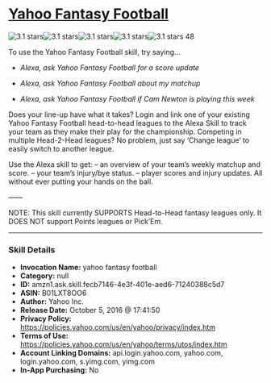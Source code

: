 # [Yahoo Fantasy Football](http://alexa.amazon.com/#skills/amzn1.ask.skill.fecb7146-4e3f-401e-aed6-71240388c5d7)
![3.1 stars](../../images/ic_star_black_18dp_1x.png)![3.1 stars](../../images/ic_star_black_18dp_1x.png)![3.1 stars](../../images/ic_star_black_18dp_1x.png)![3.1 stars](../../images/ic_star_half_black_18dp_1x.png)![3.1 stars](../../images/ic_star_border_black_18dp_1x.png) 48

To use the Yahoo Fantasy Football skill, try saying...

* *Alexa, ask Yahoo Fantasy Football for a score update*

* *Alexa, ask Yahoo Fantasy Football about my matchup*

* *Alexa, ask Yahoo Fantasy Football if Cam Newton is playing this week*

Does your line-up have what it takes? Login and link one of your existing Yahoo Fantasy Football head-to-head leagues to the Alexa Skill to track your team as they make their play for the championship. Competing in multiple Head-2-Head leagues? No problem, just say ‘Change league’ to easily switch to another league. 

Use the Alexa skill to get: 
– an overview of your team’s weekly matchup and score.
– your team’s injury/bye status. 
– player scores and injury updates.
All without ever putting your hands on the ball.

——

NOTE: This skill currently SUPPORTS Head-to-Head fantasy leagues only. It DOES NOT support Points leagues or Pick’Em.

***

### Skill Details

* **Invocation Name:** yahoo fantasy football
* **Category:** null
* **ID:** amzn1.ask.skill.fecb7146-4e3f-401e-aed6-71240388c5d7
* **ASIN:** B01LXT8OO6
* **Author:** Yahoo Inc.
* **Release Date:** October 5, 2016 @ 17:41:50
* **Privacy Policy:** https://policies.yahoo.com/us/en/yahoo/privacy/index.htm
* **Terms of Use:** https://policies.yahoo.com/us/en/yahoo/terms/utos/index.htm
* **Account Linking Domains:** api.login.yahoo.com, yahoo.com, login.yahoo.com, s.yimg.com, yimg.com
* **In-App Purchasing:** No
